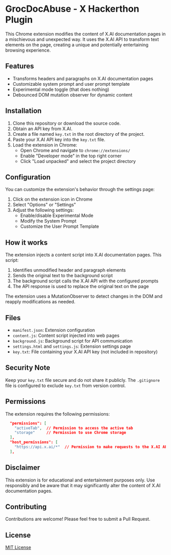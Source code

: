 # GrocDocAbuse - X Hackerthon Plugin

This Chrome extension modifies the content of X.AI documentation pages in a mischievous and unexpected way. It uses the X.AI API to transform text elements on the page, creating a unique and potentially entertaining browsing experience.

## Features

- Transforms headers and paragraphs on X.AI documentation pages
- Customizable system prompt and user prompt template
- Experimental mode toggle (that does nothing)
- Debounced DOM mutation observer for dynamic content

## Installation

1. Clone this repository or download the source code.
2. Obtain an API key from X.AI.
3. Create a file named `key.txt` in the root directory of the project.
4. Paste your X.AI API key into the `key.txt` file.
5. Load the extension in Chrome:
   - Open Chrome and navigate to `chrome://extensions/`
   - Enable "Developer mode" in the top right corner
   - Click "Load unpacked" and select the project directory

## Configuration

You can customize the extension's behavior through the settings page:

1. Click on the extension icon in Chrome
2. Select "Options" or "Settings"
3. Adjust the following settings:
   - Enable/disable Experimental Mode
   - Modify the System Prompt
   - Customize the User Prompt Template

## How it works

The extension injects a content script into X.AI documentation pages. This script:

1. Identifies unmodified header and paragraph elements
2. Sends the original text to the background script
3. The background script calls the X.AI API with the configured prompts
4. The API response is used to replace the original text on the page

The extension uses a MutationObserver to detect changes in the DOM and reapply modifications as needed.

## Files

- `manifest.json`: Extension configuration
- `content.js`: Content script injected into web pages
- `background.js`: Background script for API communication
- `settings.html` and `settings.js`: Extension settings page
- `key.txt`: File containing your X.AI API key (not included in repository)

## Security Note

Keep your `key.txt` file secure and do not share it publicly. The `.gitignore` file is configured to exclude `key.txt` from version control.

## Permissions

The extension requires the following permissions:

```6:12:manifest.json
  "permissions": [
    "activeTab",  // Permission to access the active tab
    "storage"     // Permission to use Chrome storage
  ],
  "host_permissions": [
    "https://api.x.ai/*"  // Permission to make requests to the X.AI API
  ],
```


## Disclaimer

This extension is for educational and entertainment purposes only. Use responsibly and be aware that it may significantly alter the content of X.AI documentation pages.

## Contributing

Contributions are welcome! Please feel free to submit a Pull Request.

## License

[MIT License](LICENSE)
